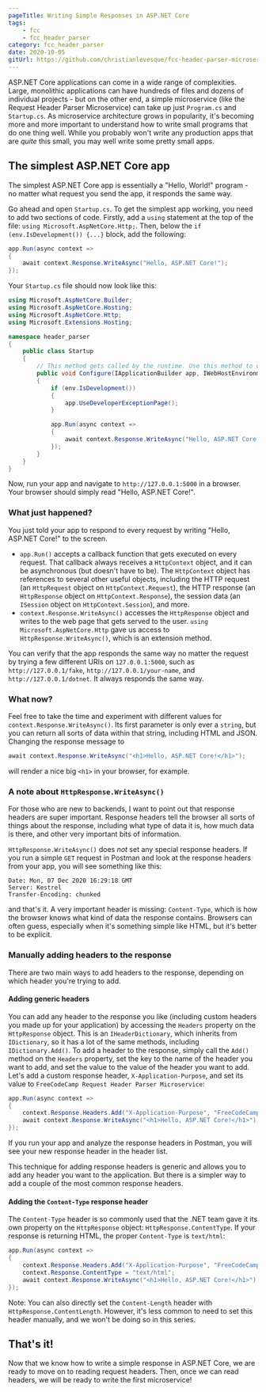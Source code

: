 ```yaml
---
pageTitle: Writing Simple Responses in ASP.NET Core
tags:
    - fcc
    - fcc_header_parser
category: fcc_header_parser
date: 2020-10-05
gitUrl: https://github.com/christianlevesque/fcc-header-parser-microservice/tree/v0.2.0
---
```


ASP.NET Core applications can come in a wide range of complexities. Large, monolithic applications can have hundreds of files and dozens of individual projects - but on the other end, a simple microservice (like the Request Header Parser Microservice) can take up just `Program.cs` and `Startup.cs`. As microservice architecture grows in popularity, it's becoming more and more important to understand how to write small programs that do one thing well. While you probably won't write any production apps that are *quite* this small, you may well write some pretty small apps.

## The simplest ASP.NET Core app

The simplest ASP.NET Core app is essentially a "Hello, World!" program - no matter what request you send the app, it responds the same way.

Go ahead and open `Startup.cs`. To get the simplest app working, you need to add two sections of code. Firstly, add a `using` statement at the top of the file: `using Microsoft.AspNetCore.Http;`. Then, below the `if (env.IsDevelopment()) {...}` block, add the following:

```csharp
app.Run(async context =>
{
    await context.Response.WriteAsync("Hello, ASP.NET Core!");
});
```

Your `Startup.cs` file should now look like this:

```csharp
using Microsoft.AspNetCore.Builder;
using Microsoft.AspNetCore.Hosting;
using Microsoft.AspNetCore.Http;
using Microsoft.Extensions.Hosting;

namespace header_parser
{
	public class Startup
	{
		// This method gets called by the runtime. Use this method to configure the HTTP request pipeline.
		public void Configure(IApplicationBuilder app, IWebHostEnvironment env)
		{
			if (env.IsDevelopment())
			{
				app.UseDeveloperExceptionPage();
			}

			app.Run(async context =>
			{
				await context.Response.WriteAsync("Hello, ASP.NET Core!");
			});
		}
	}
}
```

Now, run your app and navigate to `http://127.0.0.1:5000` in a browser. Your browser should simply read "Hello, ASP.NET Core!".

### What just happened?

You just told your app to respond to every request by writing "Hello, ASP.NET Core!" to the screen.

- `app.Run()` accepts a callback function that gets executed on every request. That callback always receives a `HttpContext` object, and it can be asynchronous (but doesn't have to be). The `HttpContext` object has references to several other useful objects, including the HTTP request (an `HttpRequest` object on `HttpContext.Request`), the HTTP response (an `HttpResponse` object on `HttpContext.Response`), the session data (an `ISession` object on `HttpContext.Session`), and more.
- `context.Response.WriteAsync()` accesses the `HttpResponse` object and writes to the web page that gets served to the user. `using Microsoft.AspNetCore.Http` gave us access to `HttpResponse.WriteAsync()`, which is an extension method.

You can verify that the app responds the same way no matter the request by trying a few different URIs on `127.0.0.1:5000`, such as `http://127.0.0.1/fake`, `http://127.0.0.1/your-name`, and `http://127.0.0.1/dotnet`. It always responds the same way.

### What now?

Feel free to take the time and experiment with different values for `context.Response.WriteAsync()`. Its first parameter is only ever a `string`, but you can return all sorts of data within that string, including HTML and JSON. Changing the response message to

```csharp
await context.Response.WriteAsync("<h1>Hello, ASP.NET Core!</h1>");
```

will render a nice big `<h1>` in your browser, for example.

### A note about `HttpResponse.WriteAsync()`

For those who are new to backends, I want to point out that response headers are super important. Response headers tell the browser all sorts of things about the response, including what type of data it is, how much data is there, and other very important bits of information.

`HttpResponse.WriteAsync()` does *not* set any special response headers. If you run a simple `GET` request in Postman and look at the response headers from your app, you will see something like this:

```http request
Date: Mon, 07 Dec 2020 16:29:18 GMT
Server: Kestrel
Transfer-Encoding: chunked
```

and that's it. A very important header is missing: `Content-Type`, which is how the browser knows what kind of data the response contains. Browsers can often guess, especially when it's something simple like HTML, but it's better to be explicit.

### Manually adding headers to the response

There are two main ways to add headers to the response, depending on which header you're trying to add.

#### Adding generic headers

You can add any header to the response you like (including custom headers you made up for your application) by accessing the `Headers` property on the `HttpResponse` object. This is an `IHeaderDictionary`, which inherits from `IDictionary`, so it has a lot of the same methods, including `IDictionary.Add()`. To add a header to the response, simply call the `Add()` method on the `Headers` property, set the key to the name of the header you want to add, and set the value to the value of the header you want to add. Let's add a custom response header, `X-Application-Purpose`, and set its value to `FreeCodeCamp Request Header Parser Microservice`:

```csharp
app.Run(async context =>
{
    context.Response.Headers.Add("X-Application-Purpose", "FreeCodeCamp Request Header Parser Microservice");
    await context.Response.WriteAsync("<h1>Hello, ASP.NET Core!</h1>");
});
```

If you run your app and analyze the response headers in Postman, you will see your new response header in the header list.

This technique for adding response headers is generic and allows you to add any header you want to the application. But there is a simpler way to add a couple of the most common response headers.

#### Adding the `Content-Type` response header

The `Content-Type` header is so commonly used that the .NET team gave it its own property on the `HttpResponse` object: `HttpResponse.ContentType`. If your response is returning HTML, the proper `Content-Type` is `text/html`:

```csharp
app.Run(async context =>
{
    context.Response.Headers.Add("X-Application-Purpose", "FreeCodeCamp Request Header Parser Microservice");
    context.Response.ContentType = "text/html";
    await context.Response.WriteAsync("<h1>Hello, ASP.NET Core!</h1>");
});
```

Note: You can also directly set the `Content-Length` header with `HttpResponse.ContentLength`. However, it's less common to need to set this header manually, and we won't be doing so in this series.

## That's it!

Now that we know how to write a simple response in ASP.NET Core, we are ready to move on to reading request headers. Then, once we can read headers, we will be ready to write the first microservice!